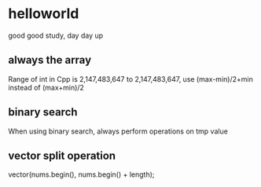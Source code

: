 # helloworld
good good study, day day up
## always the array 
Range of int in Cpp is 2,147,483,647 to 2,147,483,647, use (max-min)/2+min instead of (max+min)/2
## binary search
When using binary search, always perform operations on tmp value
## vector split operation
vector<int>(nums.begin(), nums.begin() + length);
